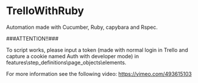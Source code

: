 # TrelloWithRuby
Automation made with Cucumber, Ruby, capybara and Rspec.

###ATTENTION!!###

To script works, please input a token (made with normal login in Trello and capture a cookie named Auth with developer mode) in features\step_definitions\page_objects\elements.



For more information see the following video: https://vimeo.com/493615103

